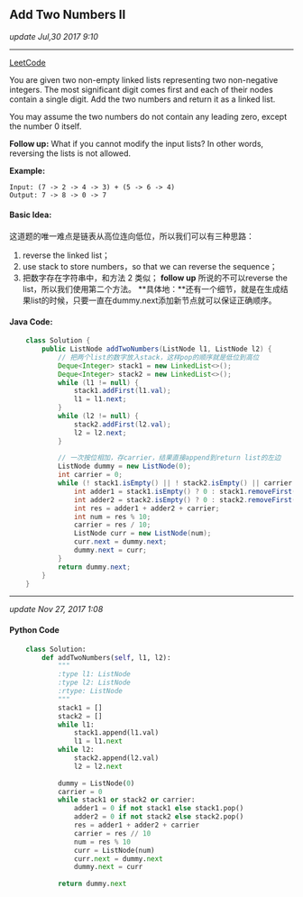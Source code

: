 ## Add Two Numbers II
_update Jul,30 2017 9:10_

---
[LeetCode](https://leetcode.com/problems/add-two-numbers-ii/description/)

You are given two non-empty linked lists representing two non-negative integers. The most significant digit comes first and each of their nodes contain a single digit. Add the two numbers and return it as a linked list.

You may assume the two numbers do not contain any leading zero, except the number 0 itself.

**Follow up:**
What if you cannot modify the input lists? In other words, reversing the lists is not allowed.

**Example:**

    Input: (7 -> 2 -> 4 -> 3) + (5 -> 6 -> 4)
    Output: 7 -> 8 -> 0 -> 7
    
#### Basic Idea:
这道题的唯一难点是链表从高位连向低位，所以我们可以有三种思路：
1.  reverse the linked list；
2.  use stack to store numbers，so that we can reverse the sequence；
3.  把数字存在字符串中，和方法 2 类似；
**follow up** 所说的不可以reverse the list，所以我们使用第二个方法。
**具体地：**还有一个细节，就是在生成结果list的时候，只要一直在dummy.next添加新节点就可以保证正确顺序。

#### Java Code:
```java
    class Solution {
        public ListNode addTwoNumbers(ListNode l1, ListNode l2) {
            // 把两个list的数字放入stack，这样pop的顺序就是低位到高位
            Deque<Integer> stack1 = new LinkedList<>();
            Deque<Integer> stack2 = new LinkedList<>();
            while (l1 != null) {
                stack1.addFirst(l1.val);
                l1 = l1.next;
            }
            while (l2 != null) {
                stack2.addFirst(l2.val);
                l2 = l2.next;
            }
            
            // 一次按位相加，存carrier，结果直接append到return list的左边
            ListNode dummy = new ListNode(0);
            int carrier = 0;
            while (! stack1.isEmpty() || ! stack2.isEmpty() || carrier != 0) {
                int adder1 = stack1.isEmpty() ? 0 : stack1.removeFirst();
                int adder2 = stack2.isEmpty() ? 0 : stack2.removeFirst();
                int res = adder1 + adder2 + carrier;
                int num = res % 10;
                carrier = res / 10;
                ListNode curr = new ListNode(num);
                curr.next = dummy.next;
                dummy.next = curr;
            }
            return dummy.next;
        }
    }
```

---
_update Nov 27, 2017 1:08_

#### Python Code
```python
    class Solution:
        def addTwoNumbers(self, l1, l2):
            """
            :type l1: ListNode
            :type l2: ListNode
            :rtype: ListNode
            """
            stack1 = []
            stack2 = []
            while l1:
                stack1.append(l1.val)
                l1 = l1.next
            while l2:
                stack2.append(l2.val)
                l2 = l2.next
            
            dummy = ListNode(0)
            carrier = 0
            while stack1 or stack2 or carrier:
                adder1 = 0 if not stack1 else stack1.pop()
                adder2 = 0 if not stack2 else stack2.pop()
                res = adder1 + adder2 + carrier
                carrier = res // 10
                num = res % 10
                curr = ListNode(num)
                curr.next = dummy.next
                dummy.next = curr
            
            return dummy.next
```




